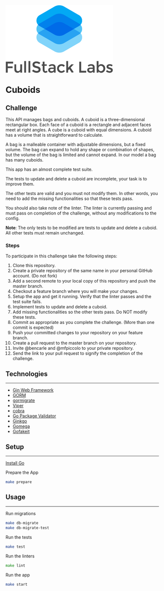 <img src="https://raw.githubusercontent.com/fullstacklabs/toy-blocks/master/FSL-logo-portrait.png" alt="FullStack Labs" align="center" />

<br />

# Cuboids

## Challenge

This API manages bags and cuboids. A cuboid is a three-dimensional rectangular box. Each face of a cuboid is a rectangle and adjacent faces meet at right angles. A cube is a cuboid with equal dimensions. A cuboid has a volume that is straightforward to calculate.

A bag is a malleable container with adjustable dimensions, but a fixed volume. The bag can expand to hold any shape or combination of shapes, but the volume of the bag is limited and cannot expand. In our model a bag has many cuboids.

This app has an almost complete test suite.

The tests to update and delete a cuboid are incomplete, your task is to improve them.

The other tests are valid and you must not modify them. In other words, you need to add the missing functionalities so that these tests pass.

You should also take note of the linter. The linter is currently passing and must pass on completion of the challenge, without any modifications to the config.

**Note**: The only tests to be modified are tests to update and delete a cuboid. All other tests must remain unchanged.

### Steps

To participate in this challenge take the following steps:

1. Clone this repository.
1. Create a private repository of the same name in your personal GitHub account. (Do not fork)
1. Add a second remote to your local copy of this repository and push the master branch.
1. Checkout a feature branch where you will make your changes.
1. Setup the app and get it running. Verify that the linter passes and the test suite fails.
1. Implement tests to update and delete a cuboid.
1. Add missing functionalities so the other tests pass. Do NOT modify these tests.
1. Commit as appropriate as you complete the challenge. (More than one commit is expected)
1. Push your committed changes to your repository on your feature branch.
1. Create a pull request to the master branch on your repository.
1. Invite @bencarle and @mfpiccolo to your private repository.
1. Send the link to your pull request to signify the completion of the challenge.

## Technologies

---

- [Gin Web Framework](https://github.com/gin-gonic/gin)
- [GORM](https://github.com/go-gorm/gorm)
- [gormigrate](https://github.com/go-gormigrate/gormigrate)
- [Viper](https://github.com/spf13/viper)
- [cobra](https://github.com/spf13/cobra)
- [Go Package Validator](github.com/go-playground/validator)
- [Ginkgo](https://github.com/onsi/ginkgo)
- [Gomega](https://github.com/onsi/gomega)
- [Gofakeit](https://github.com/brianvoe/gofakeit/)

## Setup

---

[Install Go](https://golang.org/doc/install)

Prepare the App

```sh
make prepare
```

## Usage

---

Run migrations

```sh
make db-migrate
make db-migrate-test
```

Run the tests

```sh
make test
```

Run the linters

```go
make lint
```

Run the app

```sh
make start
```
